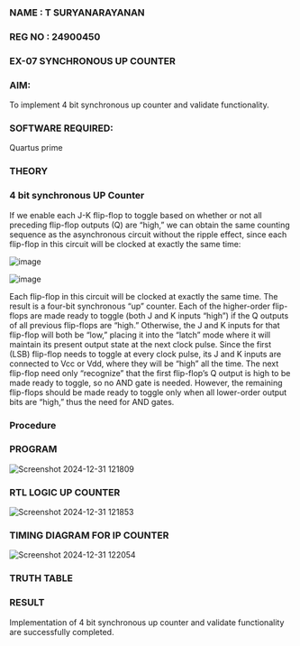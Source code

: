 ### NAME : T SURYANARAYANAN
### REG NO : 24900450
### EX-07 SYNCHRONOUS UP COUNTER

### AIM:

To implement 4 bit synchronous up counter and validate functionality.

### SOFTWARE REQUIRED:

Quartus prime

### THEORY

### 4 bit synchronous UP Counter

If we enable each J-K flip-flop to toggle based on whether or not all preceding flip-flop outputs (Q) are “high,” we can obtain the same counting sequence as the asynchronous circuit without the ripple effect, since each flip-flop in this circuit will be clocked at exactly the same time:

![image](https://github.com/naavaneetha/SYNCHRONOUS-UP-COUNTER/assets/154305477/d5db3fa0-e413-404c-b80e-b2f39d82e7e8)


![image](https://github.com/naavaneetha/SYNCHRONOUS-UP-COUNTER/assets/154305477/52cb61eb-d04b-442d-810c-31185a68410b)

Each flip-flop in this circuit will be clocked at exactly the same time.
The result is a four-bit synchronous “up” counter. Each of the higher-order flip-flops are made ready to toggle (both J and K inputs “high”) if the Q outputs of all previous flip-flops are “high.”
Otherwise, the J and K inputs for that flip-flop will both be “low,” placing it into the “latch” mode where it will maintain its present output state at the next clock pulse.
Since the first (LSB) flip-flop needs to toggle at every clock pulse, its J and K inputs are connected to Vcc or Vdd, where they will be “high” all the time.
The next flip-flop need only “recognize” that the first flip-flop’s Q output is high to be made ready to toggle, so no AND gate is needed.
However, the remaining flip-flops should be made ready to toggle only when all lower-order output bits are “high,” thus the need for AND gates.

### Procedure


### PROGRAM
![Screenshot 2024-12-31 121809](https://github.com/user-attachments/assets/754fa7ea-8a43-405a-ba9a-f9919357f6a7)


### RTL LOGIC UP COUNTER
![Screenshot 2024-12-31 121853](https://github.com/user-attachments/assets/b237c63d-e9f1-42e7-a9e5-ea53600f0be5)

### TIMING DIAGRAM FOR IP COUNTER
![Screenshot 2024-12-31 122054](https://github.com/user-attachments/assets/9f977656-6b03-42aa-8f2e-ff1d9b227713)

### TRUTH TABLE

### RESULT
Implementation of 4 bit synchronous up counter and validate functionality are successfully completed.

